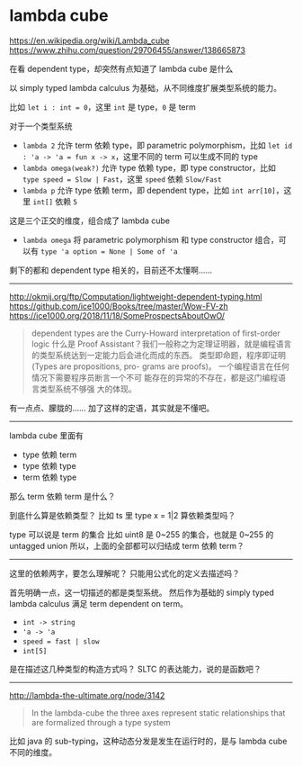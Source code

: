 # lambda cube

https://en.wikipedia.org/wiki/Lambda_cube
https://www.zhihu.com/question/29706455/answer/138665873

在看 dependent type，却突然有点知道了 lambda cube 是什么

以 simply typed lambda calculus 为基础，从不同维度扩展类型系统的能力。

比如 `let i : int = 0`，这里 `int` 是 type，`0` 是 term

对于一个类型系统

- `lambda 2` 允许 term 依赖 type，即 parametric polymorphism，比如 `let id : 'a -> 'a = fun x -> x`，这里不同的 term 可以生成不同的 type
- `lambda omega(weak?)` 允许 type 依赖 type，即 type constructor，比如 `type speed = Slow | Fast`，这里 `speed` 依赖 `Slow/Fast`
- `lambda p` 允许 type 依赖 term，即 dependent type，比如 `int arr[10]`，这里 `int[]` 依赖 `5`

这是三个正交的维度，组合成了 lambda cube

- `lambda omega` 将 parametric polymorphism 和 type constructor 组合，可以有 `type 'a option = None | Some of 'a`

剩下的都和 dependent type 相关的，目前还不太懂啊……

---

http://okmij.org/ftp/Computation/lightweight-dependent-typing.html
https://github.com/ice1000/Books/tree/master/Wow-FV-zh
https://ice1000.org/2018/11/18/SomeProspectsAboutOwO/

> dependent types are the Curry-Howard interpretation of first-order logic
> 什么是 Proof Assistant？我们一般称之为定理证明器，就是编程语言的类型系统达到一定能力后会进化而成的东西。
> 类型即命题，程序即证明(Types are propositions, pro- grams are proofs)。
> 一个编程语言在任何情况下需要程序员断言一个不可 能存在的异常的不存在，都是这门编程语言类型系统不够强 大的体现。

有一点点、朦胧的……
加了这样的定语，其实就是不懂吧。

---

lambda cube 里面有
- type 依赖 term
- type 依赖 type
- term 依赖 type

那么 term 依赖 term 是什么？

到底什么算是依赖类型？
比如 ts 里 type x = 1|2 算依赖类型吗？

type 可以说是 term 的集合
比如 uint8 是 0~255 的集合，也就是 0~255 的 untagged union
所以，上面的全部都可以归结成 term 依赖 term？

---

这里的依赖两字，要怎么理解呢？
只能用公式化的定义去描述吗？

首先明确一点，这一切描述的都是类型系统。
然后作为基础的 simply typed lambda calculus 满足 term dependent on term。

- `int -> string`
- `'a -> 'a`
- `speed = fast | slow`
- `int[5]`

是在描述这几种类型的构造方式吗？
SLTC 的表达能力，说的是函数吧？

---

http://lambda-the-ultimate.org/node/3142

> In the lambda-cube the three axes represent static relationships
> that are formalized through a type system

比如 java 的 sub-typing，这种动态分发是发生在运行时的，是与 lambda cube 不同的维度。
